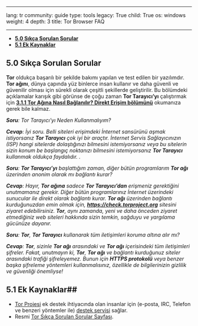 

---

lang: tr
community: guide
type: tools
legacy: True
child: True
os: windows
weight: 4
depth: 3
title: Tor Browser FAQ

---

- [**5.0 Sıkça Sorulan Sorular**](#5.0)
- [**5.1 Ek Kaynaklar**](#5.1)

<a name="5.0"></a>
## 5.0 Sıkça Sorulan Sorular ##

**Tor** oldukça başarılı bir şekilde bakımı yapılan ve test edilen bir yazılımdır. **Tor ağını**, dünya çapında yüz binlerce insan kullanır ve daha güvenli ve güvenilir olması için sürekli olarak çeşitli şekillerde geliştirilir. Bu bölümdeki açıklamalar karışık gibi görünse de çoğu zaman **Tor Tarayıcı’yı** çalıştırmak için [**3.1.1 Tor Ağına Nasıl Bağlanılır? Direkt Erişim bölümünü**](/tr/tor_anonymitynetwork) okumanıza gerek bile kalmaz. 

<div class="background" markdown="1"> 

***Soru**: Tor Tarayıcı'yı Neden Kullanmalıyım?*

***Cevap**: İyi soru. Belli siteleri erişimdeki İnternet sansürünü aşmak istiyorsanız **Tor Tarayıcı** çok iyi bir araçtır. İnternet Servis Sağlayıcınızın (ISP) hangi sitelerde dolaştığınızı bilmesini istemiyorsanız veya bu sitelerin sizin konum be başlangıç noktanızı bilmesini istemiyorsanız **Tor Tarayıcı** kullanmak oldukça faydalıdır. .*

***Soru**: **Tor Tarayıcı’yı** başlattığım zaman, diğer bütün programlarım **Tor ağı** üzerinden anonim olarak mı bağlantı kurar?*

***Cevap**: Hayır, **Tor ağına** sadece **Tor Tarayıcı’dan** erişmeniz gerektiğini unutmamanız gerekir. Diğer bütün programlarınız İnternet üzerindeki sunucular ile direkt olarak bağlantı kurar. **Tor ağı** üzerinden bağlantı kurduğunuzdan emin olmak için, **https://check.torproject.org** sitesini ziyaret edebilirsiniz. **Tor**, aynı zamanda, yeni ve daha önceden ziyaret etmediğiniz web siteleri hakkında sizin temkin, sağduyu ve yargılama gücünüze dayanır.*

***Soru**: **Tor**, **Tor Tarayıcı** kullanarak tüm iletişimleri koruma altına alır mı?*

***Cevap**: **Tor**, sizinle **Tor ağı** arasındaki ve **Tor ağı** içerisindeki tüm iletişimleri şifreler. Fakat, unutmayın ki, **Tor**, **Tor ağı** ve bağlantı kurduğunuz siteler arasındaki trafiği şifreleyemez. Bunun için **HTTPS protokolü** veya benzer başka şifreleme yöntemleri kullanmalısınız, özellikle de bilgilerinizin gizlilik ve güvenliği önemliyse!*

</div>

<a name="5.1"></a>
## 5.1 Ek Kaynaklar##

- [Tor Projesi](https://www.torproject.org) ek destek ihtiyacında olan insanlar için (e-posta, IRC, Telefon ve benzeri yöntemler ile) [destek servisi](https://www.torproject.org/about/contact.html.en) sağlar.  
- Resmi [Tor Sıkça Sorulan Sorular Sayfası](https://www.torproject.org/docs/faq).

